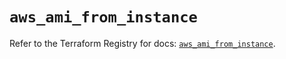 # `aws_ami_from_instance`

Refer to the Terraform Registry for docs: [`aws_ami_from_instance`](https://registry.terraform.io/providers/hashicorp/aws/5.45.0/docs/resources/ami_from_instance).
